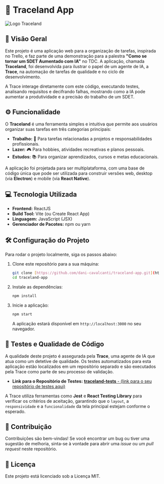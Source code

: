 # 🚀 Traceland App

![Logo Traceland](https://i.imgur.com/your-logo-here.png)

## 🎯 Visão Geral

Este projeto é uma aplicação web para a organização de tarefas, inspirada no Trello, e faz parte de uma demonstração para a palestra **"Como se tornar um SDET Aumentado com IA"** no TDC. A aplicação, chamada **Traceland**, foi desenvolvida para ilustrar o papel de um agente de IA, a **Trace**, na automação de tarefas de qualidade e no ciclo de desenvolvimento.

A Trace interage diretamente com este código, executando testes, analisando requisitos e decifrando falhas, mostrando como a IA pode aumentar a produtividade e a precisão do trabalho de um SDET.

## ⚙️ Funcionalidade

O **Traceland** é uma ferramenta simples e intuitiva que permite aos usuários organizar suas tarefas em três categorias principais:

- **Trabalho:** 💼 Para tarefas relacionadas a projetos e responsabilidades profissionais.
- **Lazer:** 🎮 Para hobbies, atividades recreativas e planos pessoais.
- **Estudos:** 📚 Para organizar aprendizados, cursos e metas educacionais.

A aplicação foi projetada para ser multiplataforma, com uma base de código única que pode ser utilizada para construir versões web, desktop (via **Electron**) e mobile (via **React Native**).

## 💻 Tecnologia Utilizada

- **Frontend:** ReactJS
- **Build Tool:** Vite (ou Create React App)
- **Linguagem:** JavaScript (JSX)
- **Gerenciador de Pacotes:** npm ou yarn

## 🛠️ Configuração do Projeto

Para rodar o projeto localmente, siga os passos abaixo:

1.  Clone este repositório para a sua máquina:
    ```bash
    git clone [https://github.com/dani-cavalcanti/traceland-app.git](https://github.com/dani-cavalcanti/traceland-app.git)
    cd traceland-app
    ```
2.  Instale as dependências:
    ```bash
    npm install
    ```
3.  Inicie a aplicação:
    ```bash
    npm start
    ```
    A aplicação estará disponível em `http://localhost:3000` no seu navegador.

## 🧪 Testes e Qualidade de Código

A qualidade deste projeto é assegurada pela **Trace**, uma agente de IA que atua como um detetive de qualidade. Os testes automatizados para esta aplicação estão localizados em um repositório separado e são executados pela Trace como parte de seu processo de validação.

- **Link para o Repositório de Testes:**
  [**traceland-tests** - (link para o seu repositório de testes aqui)](https://github.com/dani-cavalcanti/traceland-tests)

A Trace utiliza ferramentas como **Jest** e **React Testing Library** para verificar os critérios de aceitação, garantindo que o `layout`, a `responsividade` e a `funcionalidade` da tela principal estejam conforme o esperado.

## 🤝 Contribuição

Contribuições são bem-vindas! Se você encontrar um bug ou tiver uma sugestão de melhoria, sinta-se à vontade para abrir uma _issue_ ou um _pull request_ neste repositório.

## 📜 Licença

Este projeto está licenciado sob a Licença MIT.
